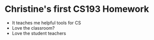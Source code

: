    
# Christine's first CS193 Homework

- It teaches me helpful tools for CS
- Love the classroom?
- Love the student teachers
